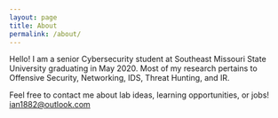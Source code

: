 ```yaml
---
layout: page
title: About
permalink: /about/
---
```

Hello! I am a senior Cybersecurity student at Southeast Missouri State University graduating in May 2020. Most of my research pertains to Offensive Security, Networking, IDS, Threat Hunting, and IR.

 Feel free to contact me about lab ideas, learning opportunities, or jobs!
[ian1882@outlook.com](mailto:ian1882@outlook.com)

